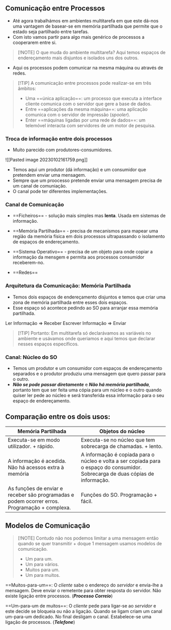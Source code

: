
## Comunicação entre Processos

- Até agora trabalhámos em ambientes multitarefa em que este dá-nos uma vantagem de basear-se em memória partilhada que permite que o estado seja partilhado entre tarefas.
- Com isto vamos partir para algo mais genérico de processos a cooperarem entre si.

> [!NOTE] O que muda do ambiente multitarefa?
> Aqui temos espaços de endereçamento mais disjuntos e isolados uns dos outros.

- Aqui os processos podem comunicar na mesma máquina ou através de redes.

> [!TIP] A comunicação entre processos pode realizar-se em três âmbitos:
> 
> - Uma ==única aplicação==: um processo que executa a interface cliente comunica com o servidor que gere a base de dados.
> - Entre ==aplicações da mesma máquina==: uma aplicação comunica com o servidor de impressão (_spooler_).
> - Enter ==máquinas ligadas por uma rede de dados==: um telemóvel interacta com servidores de um motor de pesquisa.
> 
> 

### Troca de informação entre dois processos

- Muito parecido com produtores-consumidores.

![[Pasted image 20230102161759.png]]

- Temos aqui um produtor (dá informação) e um consumidor que pretendem enviar uma mensagem.
- Sempre que um proocesso pretende enviar uma mensagem precisa de um canal de comuniação.
- O canal pode ter diferentes implementações.

### Canal de Comunicação

- ==Ficheiros== - solução mais simples mas __lenta__. Usada em sistemas de informação.

- ==Memória Partilhada== - precisa de mecanismos para mapear uma região da memória física em dois processos ultrapassando o isolamento de espaços de endereçamento.

- ==Sistema Operativo== - precisa de um objeto para onde copiar a informação da mensgem e permita aos processos consumidor receberem-no.

- ==Redes==

### Arquitetura da Comunicação: Memória Partilhada

- Temos dois espaços de endereçamento disjuntos e temos que criar uma zona de memória partilhada entre esses dois espaços.
- Esse espaço só acontece pedindo ao SO para arranjar essa memória partilhada.

Ler Informação => Receber 
Escrever Informação => Enviar


> [!TIP] Portanto:
> Em multitarefa só declarávamos as variáveis no ambiente e usávamos onde queriamos e aqui temos que declarar nesses espaços específicos.


### Canal: Núcleo do SO

- Temos um produtor e um consumidor com espaços de endereçamento separados e o produtor produziu uma mensagem que quero passar para o outro.
- ___Não se pode passar diretamente___ e ___Não há memória partilhada___, portanto tem que ser feita uma cópia para um núcleo e o outro quando quiser ler pede ao núcleo e será transferida essa informação para o seu espaço de endereçamento.


## Comparação entre os dois usos:

| Memória Partilhada                                     | Objetos do núcleo                                                                                                                |
| ------------------------------------------------------ | -------------------------------------------------------------------------------------------------------------------------------- |
| Executa-se em modo utilizador. + rápido.               | Executa-se no núcleo que tem sobrecarga de chamadas. + lento.                                                                    |
| A informação é acedida. Não há acessos extra à memória | A informação é copiada para o núcleo e volta a ser copiada para o espaço do consumidor. Sobrecarga de duas cópias de informação. |
| As funções de enviar e receber são programadas e podem ocorrer erros. Programação + complexa.  | Funções do SO. Programação + fácil. |

## Modelos de Comunicação

> [!NOTE]  Contudo não nos podemos limitar a uma mensagem então quando se quer transmitir + doque 1 mensagem  usamos modelos de comunicação.
> 
> - Um para um.
> - Um para vários.
> - Muitos para um.
> - Um para muitos.

==Muitos-para-um==: O _cliente_ sabe o endereço do _servidor_ e envia-lhe a mensagem. Deve enviar o remetente para obter resposta do servidor.
Não existe ligação entre processos. (___Processo Correio___)

==Um-para-um de muitos==: O _cliente_ pede para ligar-se ao _servidor_ e este decide se bloqueia ou não a ligação.
Quando se ligam criam um canal um-para-um dedicado.
No final desligam o canal.
Estabelece-se uma ligação de processos. (___Telefone___)





